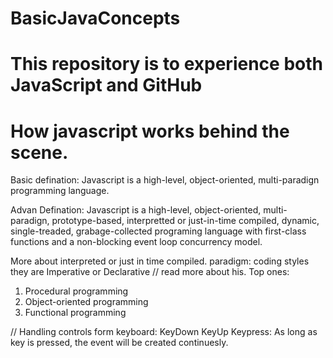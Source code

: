 # BasicJavaConcepts
This repository is to experience both JavaScript and GitHub
=====================================================================================

# How javascript works behind the scene.

Basic defination: Javascript is a high-level, object-oriented, multi-paradign programming language.

Advan Defination: Javascript is a high-level, object-oriented, multi-paradign, prototype-based, interpretted or just-in-time compiled, dynamic, single-treaded, grabage-collected programing language with first-class functions and a non-blocking event loop concurrency model.

More about interpreted or just in time compiled.
paradigm: coding styles
they are Imperative or Declarative // read more about his.
Top ones:
1. Procedural programming
2. Object-oriented programming
3. Functional programming





// Handling controls form keyboard:
KeyDown
KeyUp
Keypress: As long as key is pressed, the event will be created continuesly.



